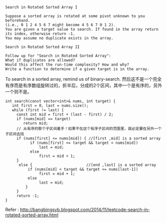 ```
Search in Rotated Sorted Array I

Suppose a sorted array is rotated at some pivot unknown to you beforehand.
(i.e., 0 1 2 4 5 6 7 might become 4 5 6 7 0 1 2).
You are given a target value to search. If found in the array return its index, otherwise return -1.
You may assume no duplicate exists in the array.

Search in Rotated Sorted Array II

Follow up for "Search in Rotated Sorted Array":
What if duplicates are allowed?
Would this affect the run-time complexity? How and why?
Write a function to determine if a given target is in the array.
```

To search in a sorted array, remind us of binary-search. 然后这不是一个完全有序而是有序数组旋转过的，折半后，分成的2个区间，其中一个是有序的，另外一个则不是。

```
int search(const vector<int>& nums, int target) {
   int first = 0, last = nums.size();
   while (first != last) {
     const int mid = first + (last - first) / 2;
     if (nums[mid] == target)
        return mid;
     // 从有序的那个子区间着手！如果不在这个有序子区间的范围里，就必定要在另外一个子区间去找     
     if (nums[first] <= nums[mid]) { //[first ,mid] is a sorted array
           if (nums[first] <= target && target < nums[mid])
               last = mid;
           else
               first = mid + 1;
     }
      else {                        //[end ,last] is a sorted array
          if (nums[mid] < target && target <= nums[last-1])
               first = mid + 1;
          else
               last = mid;
         }
     }
     return -1;
}
```

Refer :
     http://bangbingsyb.blogspot.com/2014/11/leetcode-search-in-rotated-sorted-array.html
